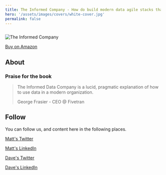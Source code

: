 ```yaml
---
title: The Informed Company - How do build modern data agile stacks that drive winning insights
hero: '/assets/images/covers/white-cover.jpg'
permalink: false
---
```


<script src="https://kit.fontawesome.com/46b4649327.js" crossorigin="anonymous"></script>


<div class="row">
  <div class="seven columns">


![The Informed Company](/assets/images/covers/white-cover.jpg)

  </div>
  <div class="three columns offset-by-two">
  <a href="https://amzn.to/3AxLdln">Buy on Amazon</a>
  </div>
</div>


## About



### Praise for the book

> The Informed Data Company is a lucid, pragmatic explanation of how to use data in a modern organization.
>
> George Frasier - CEO @ Fivetran



## Follow

You can follow us, and content here in the following places.

[<i class="fab fa-twitter"></i> Matt's Twitter](https://twitter.com/__dave)

[<i class="fab fa-linkedin"></i> Matt's LinkedIn](https://www.linkedin.com/in/matthewcharlesdavid/)


[<i class="fab fa-twitter"></i> Dave's Twitter](https://twitter.com/__dave)

[<i class="fab fa-linkedin"></i> Dave's LinkedIn](https://www.linkedin.com/in/dave-fowler-chartio/)

